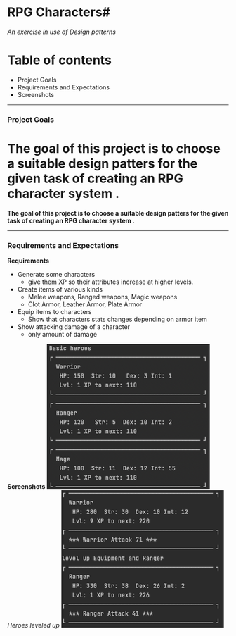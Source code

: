 # RPG Characters#
*An exercise in use of Design patterns*


# Table of contents

- Project Goals
- Requirements and Expectations
- Screenshots

---
### Project Goals ### 

**The goal of this project is to choose a suitable design patters for the given task of creating an
RPG character system** .
=======
**The goal of this project is to choose a suitable design patters for the given task of creating an RPG character system** .


---
### Requirements and Expectations ### 

**Requirements**

- Generate some characters
    - give them XP so their attributes increase at higher levels.
- Create items of various kinds
    - Melee weapons, Ranged weapons, Magic weapons
    - Clot Armor, Leather Armor, Plate Armor
- Equip items to characters
    - Show that characters stats changes depending on armor item
- Show attacking damage of a character
    - only amount of damage

**Screenshots**
![hero](assets/basic-heros.png)
*Heroes leveled up*
![hero](assets/leveled-up-heros.png)


